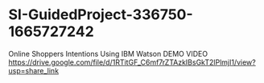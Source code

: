 # SI-GuidedProject-336750-1665727242
Online Shoppers Intentions Using IBM Watson
DEMO VIDEO
https://drive.google.com/file/d/1RTitGF_C6mf7rZTAzkIBsGkT2lPlmjI1/view?usp=share_link
